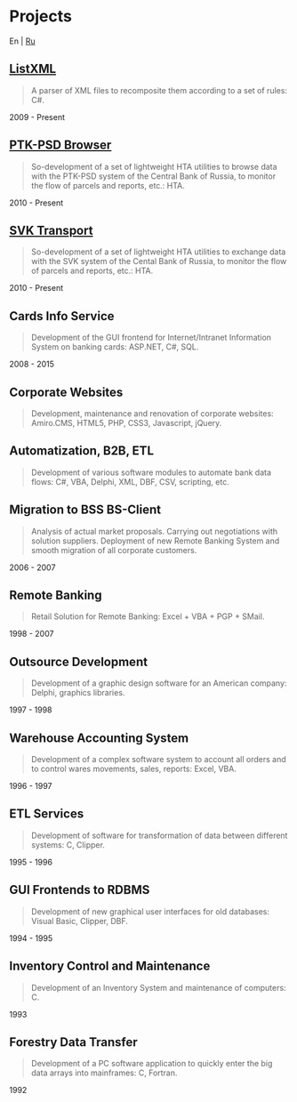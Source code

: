 ﻿Projects
========

En | [Ru](/ru/resume "Russian language (по-русски)")

## [ListXML](http://diev.github.io/ListXML/)
> A parser of XML files to recomposite them according to a set of rules: C#.

2009 - Present
   
## [PTK-PSD Browser](http://diev.github.io/PTK-PSD-Browser/)
> So-development of a set of lightweight HTA utilities to browse data with the 
PTK-PSD system of the Central Bank of Russia, to monitor the flow of parcels 
and reports, etc.: HTA.

2010 - Present

## [SVK Transport](http://diev.github.io/SVK-Transport/)
> So-development of a set of lightweight HTA utilities to exchange data with 
the SVK system of the Cental Bank of Russia, to monitor the flow of parcels 
and reports, etc.: HTA.

2010 - Present

## Cards Info Service
> Development of the GUI frontend for Internet/Intranet Information System on 
banking cards: ASP.NET, C#, SQL.

2008 - 2015

## Corporate Websites
> Development, maintenance and renovation of corporate websites: 
Amiro.CMS, HTML5, PHP, CSS3, Javascript, jQuery.

## Automatization, B2B, ETL
> Development of various software modules to automate bank data flows: 
C#, VBA, Delphi, XML, DBF, CSV, scripting, etc.

## Migration to BSS BS-Client
> Analysis of actual market proposals. Carrying out negotiations with solution 
suppliers. Deployment of new Remote Banking System and smooth migration of 
all corporate customers.

2006 - 2007

## Remote Banking
> Retail Solution for Remote Banking: Excel + VBA + PGP + SMail.

1998 - 2007

## Outsource Development
> Development of a graphic design software for an American company: 
Delphi, graphics libraries.

1997 - 1998

## Warehouse Accounting System
> Development of a complex software system to account all orders and to control 
wares movements, sales, reports: Excel, VBA.

1996 - 1997

## ETL Services
> Development of software for transformation of data between different systems: 
C, Clipper.

1995 - 1996

## GUI Frontends to RDBMS
> Development of new graphical user interfaces for old databases: 
Visual Basic, Clipper, DBF.

1994 - 1995

## Inventory Control and Maintenance
> Development of an Inventory System and maintenance of computers: C.

1993

## Forestry Data Transfer
> Development of a PC software application to quickly enter the big data arrays 
into mainframes: C, Fortran.

1992
